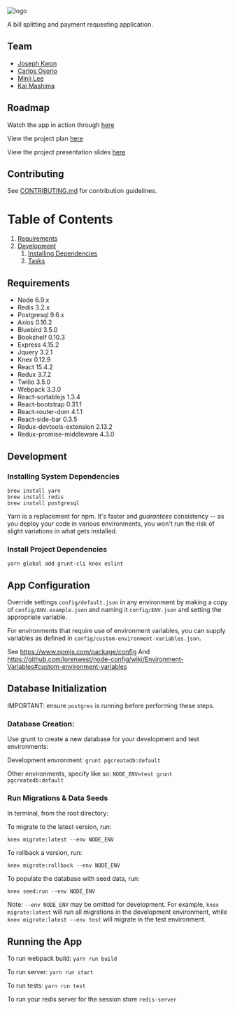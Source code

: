 ![logo](public/assets/splitter-logo.gif)

A bill splitting and payment requesting application.

## Team

- [Joseph Kwon](https://github.com/JKwon823)
- [Carlos Osorio](https://github.com/cosorio94)
- [Minji Lee](https://github.com/minjilee8816)
- [Kai Mashima](https://github.com/kai-mashima)

## Roadmap
Watch the app in action through [here](bit.ly/2wac4He)

View the project plan [here](https://docs.google.com/document/d/13KKGWZLLw55PLkTyyidUwnM2V4Dp7jF7q7JhMmanzcY/edit?usp=sharing)

View the project presentation slides [here](http://imgur.com/a/b2pWy)

## Contributing

See [CONTRIBUTING.md](CONTRIBUTING.md) for contribution guidelines.

# Table of Contents

1. [Requirements](#requirements)
1. [Development](#development)
    1. [Installing Dependencies](#installing-dependencies)
    1. [Tasks](#tasks)


## Requirements

- Node 6.9.x
- Redis 3.2.x
- Postgresql 9.6.x
- Axios 0.16.2
- Bluebird 3.5.0
- Bookshelf 0.10.3
- Express 4.15.2
- Jquery 3.2.1
- Knex 0.12.9
- React 15.4.2
- Redux 3.7.2
- Twilio 3.5.0
- Webpack 3.3.0
- React-sortablejs 1.3.4
- React-bootstrap 0.31.1
- React-router-dom 4.1.1
- React-side-bar 0.3.5
- Redux-devtools-extension 2.13.2
- Redux-promise-middleware 4.3.0

## Development

### Installing System Dependencies

```
brew install yarn
brew install redis
brew install postgresql
```

Yarn is a replacement for npm. It's faster and *guarantees* consistency -- as you deploy your code in various environments, you won't run the risk of slight variations in what gets installed.

### Install Project Dependencies

```
yarn global add grunt-cli knex eslint
```

## App Configuration

Override settings `config/default.json` in any environment by making a copy of `config/ENV.example.json` and naming it `config/ENV.json` and setting the appropriate variable. 

For environments that require use of environment variables, you can supply variables as defined in `config/custom-environment-variables.json`.

See https://www.npmjs.com/package/config
And https://github.com/lorenwest/node-config/wiki/Environment-Variables#custom-environment-variables

## Database Initialization

IMPORTANT: ensure `postgres` is running before performing these steps.

### Database Creation:

Use grunt to create a new database for your development and test environments:

Development envronment: `grunt pgcreatedb:default`

Other environments, specify like so: `NODE_ENV=test grunt pgcreatedb:default`

### Run Migrations & Data Seeds

In terminal, from the root directory:

To migrate to the latest version, run:

`knex migrate:latest --env NODE_ENV`

To rollback a version, run:

`knex migrate:rollback --env NODE_ENV`

To populate the database with seed data, run:

`knex seed:run --env NODE_ENV`

Note: `--env NODE_ENV` may be omitted for development. For example, `knex migrate:latest` will run all migrations in the development environment, while `knex migrate:latest --env test` will migrate in the test environment.

## Running the App

To run webpack build: `yarn run build`

To run server: `yarn run start`

To run tests: `yarn run test`

To run your redis server for the session store `redis-server`
